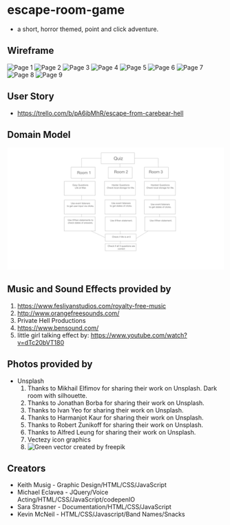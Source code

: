 # escape-room-game

- a short, horror themed, point and click adventure.

## Wireframe

![Page 1](img/wireframe-domain/Web1920–0.png)
![Page 2](img/wireframe-domain/Web1920–1.png)
![Page 3](img/wireframe-domain/Web1920–2.png)
![Page 4](img/wireframe-domain/Web1920–3.png)
![Page 5](img/wireframe-domain/Web1920–4.png)
![Page 6](img/wireframe-domain/Web1920–5.png)
![Page 7](img/wireframe-domain/Web1920–6.png)
![Page 8](img/wireframe-domain/Web1920–7.png)
![Page 9](img/wireframe-domain/Web1920–8.png)

## User Story

- <https://trello.com/b/pA6ibMhR/escape-from-carebear-hell>

## Domain Model

![Domain Model](img/wireframe-domain/domain-model.png)

## Music and Sound Effects provided by

1. <https://www.fesliyanstudios.com/royalty-free-music>
1. <http://www.orangefreesounds.com/>
1. Private Hell Productions
1. https://www.bensound.com/
1. little girl talking effect by: <https://www.youtube.com/watch?v=dTc20bVT180>

## Photos provided by
- Unsplash
  1. Thanks to Mikhail Elfimov for sharing their work on Unsplash. Dark room with silhouette.
  1. Thanks to Jonathan Borba for sharing their work on Unsplash. 
  1. Thanks to Ivan Yeo for sharing their work on Unsplash.
  1. Thanks to Harmanjot Kaur for sharing their work on Unsplash.
  1. Thanks to Robert Zunikoff for sharing their work on Unsplash.
  1. Thanks to Alfred Leung for sharing their work on Unsplash.
  1. Vectezy icon graphics
  1. ![Green vector created by freepik](https://www.freepik.com/vectors/green)

## Creators

- Keith Musig - Graphic Design/HTML/CSS/JavaScript
- Michael Eclavea - JQuery/Voice Acting/HTML/CSS/JavaScript/codepenIO
- Sara Strasner - Documentation/HTML/CSS/JavaScript
- Kevin McNeil - HTML/CSS/Javascript/Band Names/Snacks